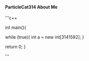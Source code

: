 #### ParticleCat314 About Me

'''c++

int main(){

  while (true){
    int a = new int[3141592];
  }

  return 0;
}


'''
